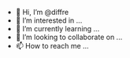 - 👋 Hi, I’m @diffre
- 👀 I’m interested in ...
- 🌱 I’m currently learning ...
- 💞️ I’m looking to collaborate on ...
- 📫 How to reach me ...

<!---
diffre/diffre is a ✨ special ✨ repository because its `README.md` (this file) appears on your GitHub profile.
You can click the Preview link to take a look at your changes.
--->
